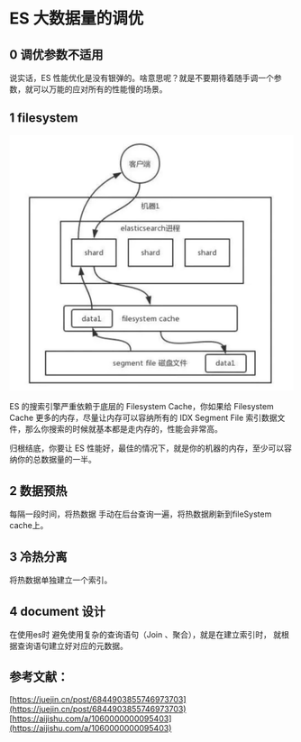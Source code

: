 # ES 大数据量的调优

## 0  调优参数不适用

说实话，ES 性能优化是没有银弹的。啥意思呢？就是不要期待着随手调一个参数，就可以万能的应对所有的性能慢的场景。



## 1 filesystem

![](../../.gitbook/assets/image%20%2821%29.png)



ES 的搜索引擎严重依赖于底层的 Filesystem Cache，你如果给 Filesystem Cache 更多的内存，尽量让内存可以容纳所有的 IDX Segment File 索引数据文件，那么你搜索的时候就基本都是走内存的，性能会非常高。

归根结底，你要让 ES 性能好，最佳的情况下，就是你的机器的内存，至少可以容纳你的总数据量的一半。



## 2 数据预热

每隔一段时间，将热数据 手动在后台查询一遍，将热数据刷新到fileSystem cache上。

## 3 冷热分离

将热数据单独建立一个索引。

## 4 document 设计

在使用es时 避免使用复杂的查询语句（Join 、聚合），就是在建立索引时， 就根据查询语句建立好对应的元数据。



## 参考文献：

[https://juejin.cn/post/6844903855746973703](https://juejin.cn/post/6844903855746973703)  
[https://aijishu.com/a/1060000000095403](https://aijishu.com/a/1060000000095403)

